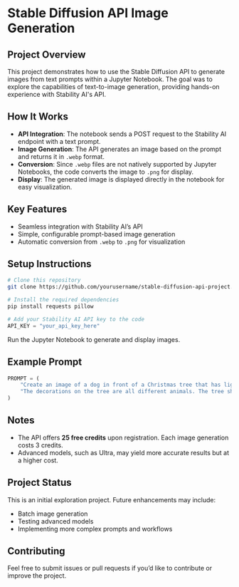 # Stable Diffusion API Image Generation

## Project Overview
This project demonstrates how to use the Stable Diffusion API to generate images from text prompts within a Jupyter Notebook. The goal was to explore the capabilities of text-to-image generation, providing hands-on experience with Stability AI's API.

## How It Works
- **API Integration**: The notebook sends a POST request to the Stability AI endpoint with a text prompt.
- **Image Generation**: The API generates an image based on the prompt and returns it in `.webp` format.
- **Conversion**: Since `.webp` files are not natively supported by Jupyter Notebooks, the code converts the image to `.png` for display.
- **Display**: The generated image is displayed directly in the notebook for easy visualization.

## Key Features
- Seamless integration with Stability AI’s API
- Simple, configurable prompt-based image generation
- Automatic conversion from `.webp` to `.png` for visualization

## Setup Instructions
```bash
# Clone this repository
git clone https://github.com/yourusername/stable-diffusion-api-project.git

# Install the required dependencies
pip install requests pillow
```
```python
# Add your Stability AI API key to the code
API_KEY = "your_api_key_here"
```

Run the Jupyter Notebook to generate and display images.

## Example Prompt
```python
PROMPT = (
    "Create an image of a dog in front of a Christmas tree that has lights turned on and lots of decorations. "
    "The decorations on the tree are all different animals. The tree should be at least 10 times the size of the dog."
)
```

## Notes
- The API offers **25 free credits** upon registration. Each image generation costs 3 credits.
- Advanced models, such as Ultra, may yield more accurate results but at a higher cost.

## Project Status
This is an initial exploration project. Future enhancements may include:
- Batch image generation
- Testing advanced models
- Implementing more complex prompts and workflows

## Contributing
Feel free to submit issues or pull requests if you’d like to contribute or improve the project.


